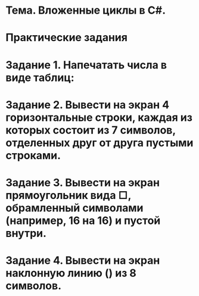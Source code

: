 # Тема. Вложенные циклы в C#.
# Практические задания
# Задание 1. Напечатать числа в виде таблиц:

# Задание 2. Вывести на экран 4 горизонтальные строки, каждая из которых состоит из 7 символов, отделенных друг от друга пустыми строками.

# Задание 3. Вывести на экран прямоугольник вида □, обрамленный символами (например, 16 на 16) и пустой внутри.

# Задание 4. Вывести на экран наклонную линию (\) из 8 символов.


